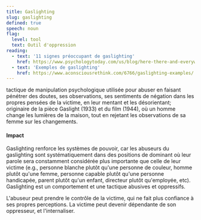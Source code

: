 ```yaml
---
title: Gaslighting
slug: gaslighting
defined: true
speech: noun
flag:
  level: tool
  text: Outil d'oppression
reading:
  - text: '11 signes préoccupant de gaslighting'
    href: https://www.psychologytoday.com/us/blog/here-there-and-everywhere/201701/11-warning-signs-gaslighting
  - text: 'Exemples de gaslighting'
    href: https://www.aconsciousrethink.com/6766/gaslighting-examples/
---
```


tactique de manipulation psychologique utilisée pour abuser en faisant pénétrer des doutes, ses observations, ses sentiments de négation dans les propres pensées de la victime, en leur mentant et les désorientant; originaire de la pièce Gaslight (1933) et du film (1944), où un homme change les lumières de la maison, tout en rejetant les observations de sa femme sur les changements.

#### Impact

Gaslighting renforce les systèmes de pouvoir, car les abuseurs du gaslighting sont systématiquement dans des positions de dominant où leur parole sera constamment considérée plus importante que celle de leur victime (e.g., personne blanche plutôt qu'une personne de couleur, homme plutôt qu'une femme, personne capable plutôt qu'une personne handicapée, parent plutôt qu'un enfant, directeur plutôt qu'employée, etc). Gaslighting est un comportement et une tactique abusives et oppressifs.

L'abuseur peut prendre le contrôle de la victime, qui ne fait plus confiance à ses propres perceptions. La victime peut devenir dépendante de son oppresseur, et l'internaliser.
